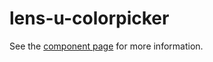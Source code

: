 # lens-u-colorpicker

See the [component page](http://lenses.github.io/lens-u-colorpicker) for more information.
